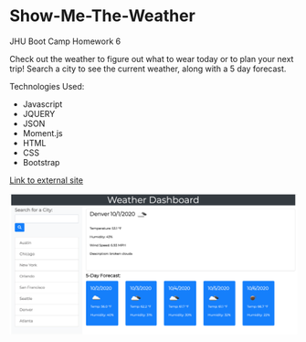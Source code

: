 # Show-Me-The-Weather
JHU Boot Camp Homework 6

Check out the weather to figure out what to wear today or to plan your next trip! Search a city to see the current weather, along with a 5 day forecast.  

Technologies Used:
- Javascript
- JQUERY
- JSON
- Moment.js
- HTML
- CSS
- Bootstrap

[Link to external site](https://pindellk.github.io/Show-Me-The-Weather/)

![Image](./Assets/weather.png)

